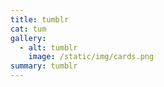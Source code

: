 ```yaml
---
title: tumblr
cat: tum
gallery:
  - alt: tumblr
    image: /static/img/cards.png
summary: tumblr
---
```

